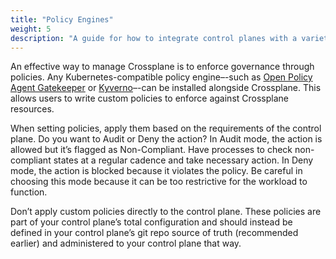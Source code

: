 ```yaml
---
title: "Policy Engines"
weight: 5
description: "A guide for how to integrate control planes with a variety of interfaces"
---
```


An effective way to manage Crossplane is to enforce governance through policies. Any Kubernetes-compatible policy engine–-such as [Open Policy Agent Gatekeeper](https://open-policy-agent.github.io/gatekeeper/website/docs/) or [Kyverno](https://github.com/kyverno/kyverno)–-can be installed alongside Crossplane. This allows users to write custom policies to enforce against Crossplane resources.

When setting policies, apply them based on the requirements of the control plane. Do you want to Audit or Deny the action? In Audit mode, the action is allowed but it’s flagged as Non-Compliant. Have processes to check non-compliant states at a regular cadence and take necessary action. In Deny mode, the action is blocked because it violates the policy. Be careful in choosing this mode because it can be too restrictive for the workload to function.

Don’t apply custom policies directly to the control plane. These policies are part of your control plane’s total configuration and should instead be defined in your control plane’s git repo source of truth (recommended earlier) and administered to your control plane that way. 
